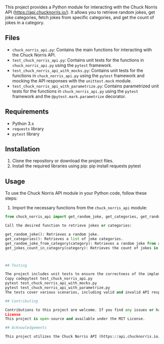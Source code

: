 This project provides a Python module for interacting with the Chuck Norris API (https://api.chucknorris.io/). It allows you to retrieve random jokes, get joke categories, fetch jokes from specific categories, and get the count of jokes in a category.

## Files

- `chuck_norris_api.py`: Contains the main functions for interacting with the Chuck Norris API.
- `test_chuck_norris_api.py`: Contains unit tests for the functions in `chuck_norris_api.py` using the `pytest` framework.
- `test_chuck_norris_api_with_mocks.py`: Contains unit tests for the functions in `chuck_norris_api.py` using the `pytest` framework and mocking the API responses with the `unittest.mock` module.
- `test_chuck_norris_api_with_parametrize.py`: Contains parametrized unit tests for the functions in `chuck_norris_api.py` using the `pytest` framework and the `@pytest.mark.parametrize` decorator.

## Requirements

- Python 3.x
- `requests` library
- `pytest` library

## Installation

1. Clone the repository or download the project files.
2. Install the required libraries using pip:
pip install requests pytest

## Usage

To use the Chuck Norris API module in your Python code, follow these steps:

1. Import the necessary functions from the `chuck_norris_api` module:
```python
from chuck_norris_api import get_random_joke, get_categories, get_random_joke_from_category, get_jokes_count_in_category

Call the desired function to retrieve jokes or categories:

get_random_joke(): Retrieves a random joke.
get_categories(): Retrieves a list of joke categories.
get_random_joke_from_category(category): Retrieves a random joke from a specific category.
get_jokes_count_in_category(category): Retrieves the count of jokes in a specific category.



## Testing

The project includes unit tests to ensure the correctness of the implemented functions. To run the tests, use the following command:
Copy codepytest test_chuck_norris_api.py
pytest test_chuck_norris_api_with_mocks.py
pytest test_chuck_norris_api_with_parametrize.py
The tests cover various scenarios, including valid and invalid API responses, and use mocking techniques to simulate API responses without making actual API calls.

## Contributing

Contributions to this project are welcome. If you find any issues or have suggestions for improvements, please open an issue or submit a pull request on the project's GitHub repository.
License
This project is open-source and available under the MIT License.

## Acknowledgements

This project utilizes the Chuck Norris API (https://api.chucknorris.io/) to retrieve jokes and categories. Special thanks to the creators and maintainers of the API for providing this entertaining resource.#   c h u c k _ n o r r i s _ a p i _ t e s t i n g  
 